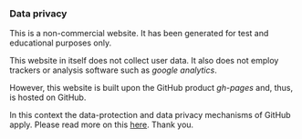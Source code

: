 ### Data privacy

This is a non-commercial website. It has been generated for test and educational
purposes only.

This website in itself does not collect user data. It also does not employ
trackers or analysis software such as _google analytics_.

However, this website is built upon the GitHub product _gh-pages_ and, thus, is
hosted on GitHub.

In this context the data-protection and data privacy mechanisms of GitHub apply.
Please read more on this
[here](https://help.github.com/articles/github-privacy-statement/). Thank you.
